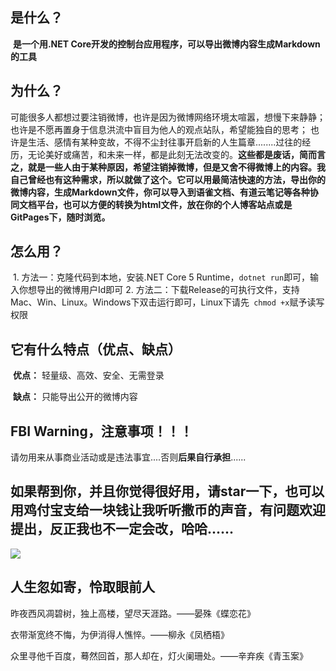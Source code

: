 ## 是什么？

​	**是一个用.NET Core开发的控制台应用程序，可以导出微博内容生成Markdown的工具**



## 为什么？

​	可能很多人都想过要注销微博，也许是因为微博网络环境太喧嚣，想慢下来静静；也许是不愿再置身于信息洪流中盲目为他人的观点站队，希望能独自的思考； 也许是生活、感情有某种变故，不得不尘封往事开启新的人生篇章........过往的经历，无论美好或痛苦，和未来一样，都是此刻无法改变的。**这些都是废话，简而言之，就是一些人由于某种原因，希望注销掉微博，但是又舍不得微博上的内容。我自己曾经也有这种需求，所以就做了这个。它可以用最简洁快速的方法，导出你的微博内容，生成Markdown文件，你可以导入到语雀文档、有道云笔记等各种协同文档平台，也可以方便的转换为html文件，放在你的个人博客站点或是GitPages下，随时浏览。**



## 怎么用？

​	1. 方法一：克隆代码到本地，安装.NET Core 5 Runtime，`dotnet run`即可，输入你想导出的微博用户Id即可
   2. 方法二：下载Release的可执行文件，支持Mac、Win、Linux。Windows下双击运行即可，Linux下请先` chmod +x`赋予读写权限


## 它有什么特点（优点、缺点）

​	**优点：** 轻量级、高效、安全、无需登录

​	**缺点：** 只能导出公开的微博内容



## FBI Warning，注意事项！！！

​	请勿用来从事商业活动或是违法事宜....否则**后果自行承担**......



## 如果帮到你，并且你觉得很好用，请star一下，也可以用鸡付宝支给一块钱让我听听撒币的声音，有问题欢迎提出，反正我也不一定会改，哈哈......

![](https://uchiha-peng.gitee.io/img/alipay.jpg)


## 人生忽如寄，怜取眼前人

昨夜西风凋碧树，独上高楼，望尽天涯路。——晏殊《蝶恋花》

衣带渐宽终不悔，为伊消得人憔悴。——柳永《凤栖梧》

众里寻他千百度，蓦然回首，那人却在，灯火阑珊处。——辛弃疾《青玉案》